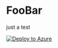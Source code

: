 # FooBar
just a test


[![Deploy to Azure](https://aka.ms/deploytoazurebutton)](
  https://portal.azure.com/#create/Microsoft.Template/uri/https%3A%2F%2Fraw.githubusercontent.com%2FJeroen-Sturm%2FFooBar%2Fmain%2Fgrant-access-to-partner.bicep
)
